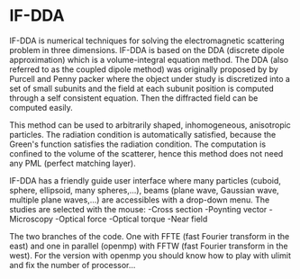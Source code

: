 # IF-DDA

IF-DDA is numerical techniques for solving the electromagnetic
scattering problem in three dimensions. IF-DDA is based on the DDA
(discrete dipole approximation) which is a volume-integral equation
method.  The DDA (also referred to as the coupled dipole method) was
originally proposed by by Purcell and Penny packer where the object
under study is discretized into a set of small subunits and the field
at each subunit position is computed through a self consistent
equation. Then the diffracted field can be computed easily.

This method can be used to arbitrarily shaped, inhomogeneous,
anisotropic particles. The radiation condition is automatically
satisfied, because the Green's function satisfies the radiation
condition.  The computation is confined to the volume of the
scatterer, hence this method does not need any PML (perfect matching
layer).

IF-DDA has a friendly guide user interface where many particles
(cuboid, sphere, ellipsoid, many spheres,...), beams (plane wave,
Gaussian wave, multiple plane waves,...) are accessibles with a
drop-down menu. The studies are selected with the mouse: 
-Cross section 
-Poynting vector 
-Microscopy 
-Optical force 
-Optical torque
-Near field

The two branches of the code. One with FFTE (fast Fourier transform
in the east) and one in parallel (openmp) with FFTW (fast Fourier
transform in the west). For the version with openmp you should know
how to play with ulimit and fix the number of processor...
